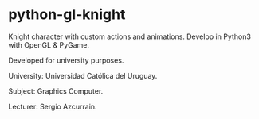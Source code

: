 # python-gl-knight

Knight character with custom actions and animations. Develop in Python3 with OpenGL &amp; PyGame.


Developed for university purposes.

University: Universidad Católica del Uruguay.

Subject: Graphics Computer.

Lecturer: Sergio Azcurrain. 
